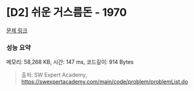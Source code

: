 # [D2] 쉬운 거스름돈 - 1970 

[문제 링크](https://swexpertacademy.com/main/code/problem/problemDetail.do?contestProbId=AV5PsIl6AXIDFAUq) 

### 성능 요약

메모리: 58,268 KB, 시간: 147 ms, 코드길이: 914 Bytes



> 출처: SW Expert Academy, https://swexpertacademy.com/main/code/problem/problemList.do